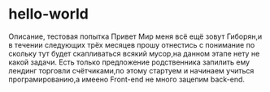 # hello-world
Описание, тестовая попытка
Привет Мир меня всё ещё зовут Гиборян,и в течении следующих трёх месяцев прошу отнестись с понимание по скольку тут будет скапливаться всякий мусор,на данном этапе нету не какой задачи.
Есть только предложение родственника запилить ему лендинг торговли счётчиками,по этому стартуем и начинаем учиться програмированию,а имеено Front-end не много зацепим back-end.
